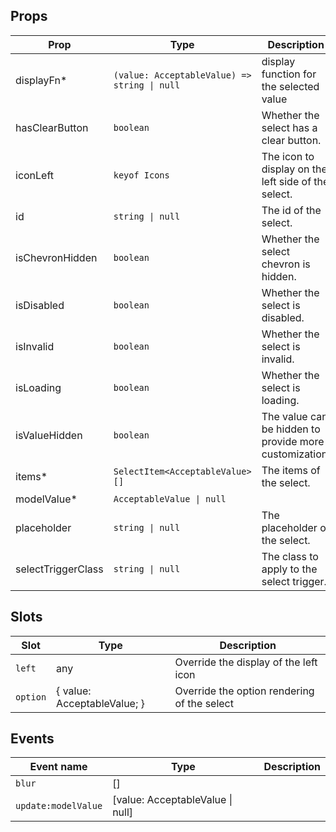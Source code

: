 <!-- This file is automatically generated, do not edit manually. -->

<script setup>
import AppSelectPlayground from './AppSelectPlayground.vue'
</script>

<AppSelectPlayground />

## Props

| Prop | Type | Description | Default |
| ---- | ---- | ----------- | ------- |
| displayFn* | `(value: AcceptableValue) => string \| null` | display function for the selected value |  |
| hasClearButton | `boolean` | Whether the select has a clear button. | `false` |
| iconLeft | `keyof Icons` | The icon to display on the left side of the select. |  |
| id | `string \| null` | The id of the select. | `null` |
| isChevronHidden | `boolean` | Whether the select chevron is hidden. | `false` |
| isDisabled | `boolean` | Whether the select is disabled. | `false` |
| isInvalid | `boolean` | Whether the select is invalid. | `false` |
| isLoading | `boolean` | Whether the select is loading. | `false` |
| isValueHidden | `boolean` | The value can be hidden to provide more customization. | `false` |
| items* | `SelectItem<AcceptableValue>[]` | The items of the select. |  |
| modelValue* | `AcceptableValue \| null` |  |  |
| placeholder | `string \| null` | The placeholder of the select. | `null` |
| selectTriggerClass | `string \| null` | The class to apply to the select trigger. |  |


## Slots

| Slot | Type | Description |
| --------- | ---- | ----------- |
| `left` | any | Override the display of the left icon |
| `option` | \{ value: AcceptableValue; \} | Override the option rendering of the select |


## Events

| Event name | Type | Description |
| ---------- | ---- | ----------- |
| `blur` | [] |  |
| `update:modelValue` | [value: AcceptableValue \| null] |  |

